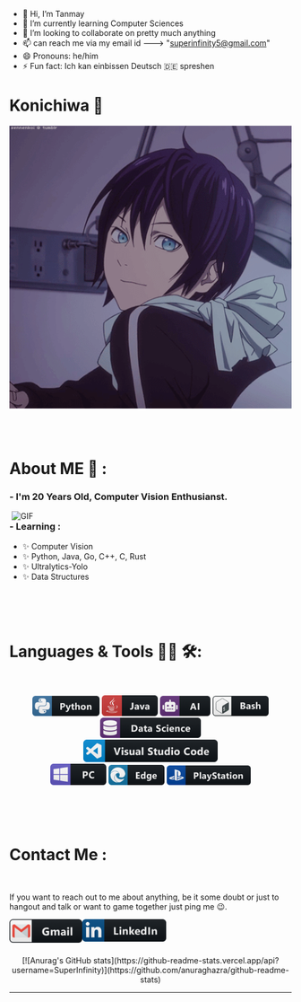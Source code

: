 - 👋 Hi, I’m Tanmay
- 🌱 I’m currently learning Computer Sciences
- 💞️ I’m looking to collaborate on pretty much anything
- 📫 can reach me via my email id ---> "superinfinity5@gmail.com" 
- 😄 Pronouns: he/him
- ⚡ Fun fact: Ich kan einbissen Deutsch 🇩🇪 spreshen

# Konichiwa 👋

<div align="center">
<img hight="300" width="700" alt="GIF" align="center" src="assets/13626.gif">
</div>

</br>
</br>
</br>


# About ME 💬 :

### - I'm 20 Years Old, Computer Vision Enthusianst.

<img hight="400" width="500" alt="GIF" align="right" src="assets/1936.gif">

### - Learning :
- ✨ Computer Vision
- ✨ Python, Java, Go, C++, C, Rust
- ✨ Ultralytics-Yolo
- ✨ Data Structures

</br>
</br>
</br>



# Languages & Tools 👨‍💻 🛠:
</br>

<p align="center">

<!-- For more icons please follow  https://github.com/MikeCodesDotNET/ColoredBadges -->
<img src="https://github.com/SuperInfinity/SuperInfinity/blob/master/assets/icons/python.png" alt="python" width="120" hight="50">
<img src="https://github.com/SuperInfinity/SuperInfinity/blob/master/assets/icons/java.png" alt="java"  width="100" hight="50">
<img src="https://github.com/SuperInfinity/SuperInfinity/blob/master/assets/icons/ai.png" alt="AI" width="90" hight="50">
<img src="https://github.com/SuperInfinity/SuperInfinity/blob/master/assets/icons/bash.png" alt="bash" width="100" hight="50">
<img src="https://github.com/SuperInfinity/SuperInfinity/blob/master/assets/icons/datascience.png" alt="datascience" width="180" hight="50">
</br>
<img src="https://github.com/SuperInfinity/SuperInfinity/blob/master/assets/icons/visualstudio_code.png" alt="visualstudio_code" width="240" hight="50">
</br>
<img src="https://github.com/SuperInfinity/SuperInfinity/blob/master/assets/icons/pc.png" alt="pc" width="100" hight="50">
<img src="https://github.com/SuperInfinity/SuperInfinity/blob/master/assets/icons/edge.png" alt="edge" width="100" hight="50">
<img src="https://github.com/SuperInfinity/SuperInfinity/blob/master/assets/icons/playstation@3x.png" alt="playstation" width="150" hight="50">
</p>
</br>
</br>
</br>



# Contact Me :

<p>
 </br>


If you want to reach out to me about anything, be it some doubt or just to hangout and talk or want to game together just ping me 😉.

<a href="mailto:superinfintiy5@gmail.com">
 <img align="left" alt="Gmail" width="130" hight="100" src="https://github.com/SuperInfinity/SuperInfinity/blob/master/assets/icons/gmail.png" />
</a>
<a href="www.linkedin.com/in/tanmay-k-8167022a6">
  <img align="left" alt="Linkedin" width="150" hight="100" src="https://github.com/SuperInfinity/SuperInfinity/blob/master/assets/icons/linkedin.png" />
</br>
</br>
</br>
</a>



<p align="center" >  
[![Anurag's GitHub stats](https://github-readme-stats.vercel.app/api?username=SuperInfinity)](https://github.com/anuraghazra/github-readme-stats)
</p>

*************